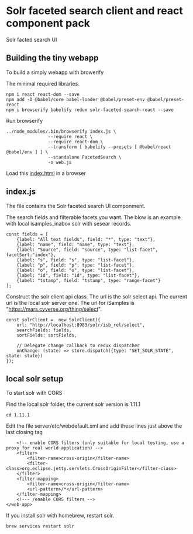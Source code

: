 # Solr faceted search client and react component pack
Solr facted search UI

## Building the tiny webapp

To build a simply webapp with browerify

The minimal required libraries.
```
npm i react react-dom --save
npm add -D @babel/core babel-loader @babel/preset-env @babel/preset-react
npm i browserify babelify redux solr-faceted-search-react --save 
```

Run browserify
```
../node_modules/.bin/browserify index.js \
                --require react \
                --require react-dom \
                --transform [ babelify --presets [ @babel/react @babel/env ] ] \
                --standalone FacetedSearch \
                -o web.js
```

Load this [index.html](index.html) in a browser

## index.js
The file contains the Solr faceted search UI componment.

The search fields and filterable facets you want. The blow is an example with local isamples_inabox solr with sesear records.
```
const fields = [
    {label: "All text fields", field: "*", type: "text"},
    {label: "name", field: "name", type: "text"},
    {label: "Source", field: "source", type: "list-facet", facetSort:"index"},
    {label: "s", field: "s", type: "list-facet"},
    {label: "p", field: "p", type: "list-facet"},
    {label: "o", field: "o", type: "list-facet"},
    {label: "id", field: "id", type: "list-facet"},
    {label: "tstamp", field: "tstamp", type: "range-facet"}
];
```

Construct the solr client api class.
The url is the solr select api. The current url is the local solr server one.
The url for iSamples is "https://mars.cyverse.org/thing/select". 
```
const solrClient = 	new SolrClient({
	url: "http://localhost:8983/solr/isb_rel/select",
	searchFields: fields,
	sortFields: sortFields,

	// Delegate change callback to redux dispatcher
	onChange: (state) => store.dispatch({type: "SET_SOLR_STATE", state: state})
});
```

## local solr setup
To start solr with CORS

Find the local solr folder, the current solr version is 1.11.1
```
cd 1.11.1
```

Edit the file server/etc/webdefault.xml and add these lines just above the last closing tag
```
	<!-- enable CORS filters (only suitable for local testing, use a proxy for real world application) -->
	<filter>
		<filter-name>cross-origin</filter-name>
		<filter-class>org.eclipse.jetty.servlets.CrossOriginFilter</filter-class>
	</filter>
	<filter-mapping>
		<filter-name>cross-origin</filter-name>
		<url-pattern>/*</url-pattern>
	</filter-mapping>
	<!--- /enable CORS filters -->
</web-app>
```

If you install solr with homebrew, restart solr.
```
brew services restart solr
```
